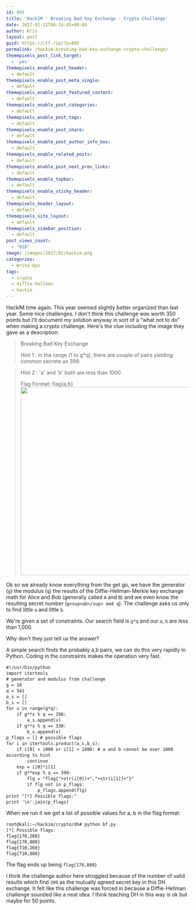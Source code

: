 ```yaml
---
id: 895
title: 'HackIM - Breaking Bad Key Exchange - Crypto Challenge'
date: 2017-02-12T06:14:45+00:00
author: Kris
layout: post
guid: https://ctf.rip/?p=895
permalink: /hackim-breaking-bad-key-exchange-crypto-challenge/
themepixels_post_link_target:
  - 'yes'
themepixels_enable_post_header:
  - default
themepixels_enable_post_meta_single:
  - default
themepixels_enable_post_featured_content:
  - default
themepixels_enable_post_categories:
  - default
themepixels_enable_post_tags:
  - default
themepixels_enable_post_share:
  - default
themepixels_enable_post_author_info_box:
  - default
themepixels_enable_related_posts:
  - default
themepixels_enable_post_next_prev_links:
  - default
themepixels_enable_topbar:
  - default
themepixels_enable_sticky_header:
  - default
themepixels_header_layout:
  - default
themepixels_site_layout:
  - default
themepixels_sidebar_position:
  - default
post_views_count:
  - "818"
image: /images/2017/02/hackim.png
categories:
  - Write-Ups
tags:
  - crypto
  - diffie-hellman
  - hackim
---
```

HackIM time again. This year seemed slightly better organized than last year. Some nice challenges. I don't think this challenge was worth 350 points but I'll document my solution anyway in sort of a "what not to do" when making a crypto challenge. Here's the clue including the image they gave as a description:

> Breaking Bad Key Exchange 
> 
> Hint 1 : in the range (1 to g*q), there are couple of pairs yielding common secrete as 399.
  
> Hint 2 : 'a' and 'b' both are less than 1000 
> 
> Flag Format: flag{a,b}<img src="/images/2017/02/cryptopuzzle2.png" alt="" width="1102" height="515" class="alignnone size-full wp-image-896" srcset="/images/2017/02/cryptopuzzle2.png 1102w, /images/2017/02/cryptopuzzle2-300x140.png 300w, /images/2017/02/cryptopuzzle2-768x359.png 768w, /images/2017/02/cryptopuzzle2-1024x479.png 1024w, /images/2017/02/cryptopuzzle2-748x350.png 748w" sizes="(max-width: 1102px) 100vw, 1102px" />

Ok so we already know everything from the get go, we have the generator (`g`) the modulus (`q`) the results of the Diffie-Hellman-Merkle key exchange math for Alice and Bob (generally called `A` and `B`) and we even know the resulting secret number (`g<sup>ab</sup> mod q`). The challenge asks us only to find little `a` and little `b`.

We're given a set of constraints. Our search field is `g*q` and our `a`, `b` are less than 1,000. 

Why don't they just tell us the answer?

A simple search finds the probably a,b pairs, we can do this very rapidly in Python. Coding in the constraints makes the operation very fast. 
```
#!/usr/bin/python
import itertools
# generator and modulus from challenge
g = 10
q = 541
a_s = []
b_s = []
for x in range(g*q):
    if g**x % q == 298:
        a_s.append(x)
    if g**x % q == 330:
        b_s.append(x)
p_flags = [] # possible flags
for i in itertools.product(a_s,b_s):
    if i[0] > 1000 or i[1] > 1000: # a and b cannot be over 1000 according to hint
        continue
    exp = i[0]*i[1]
    if g**exp % q == 399: 
        flg = "flag{"+str(i[0])+","+str(i[1])+"}"
        if flg not in p_flags:
            p_flags.append(flg)
print "[*] Possible flags:"
print '\n'.join(p_flags)

```
 

When we run it we get a list of possible values for a, b in the flag format: 
```
root@kali:~/hackim/crypto/dh# python bf.py 
[*] Possible flags:
flag{170,268}
flag{170,808}
flag{710,268}
flag{710,808}

```
 

The flag ends up being `flag{170,808}` 

I think the challenge author here struggled because of the number of valid results which find `399` as the mutually agreed secret key in this DH exchange. It felt like this challenge was forced in because a Diffie-Hellman challenge sounded like a neat idea. I think teaching DH in this way is ok but maybe for 50 points.